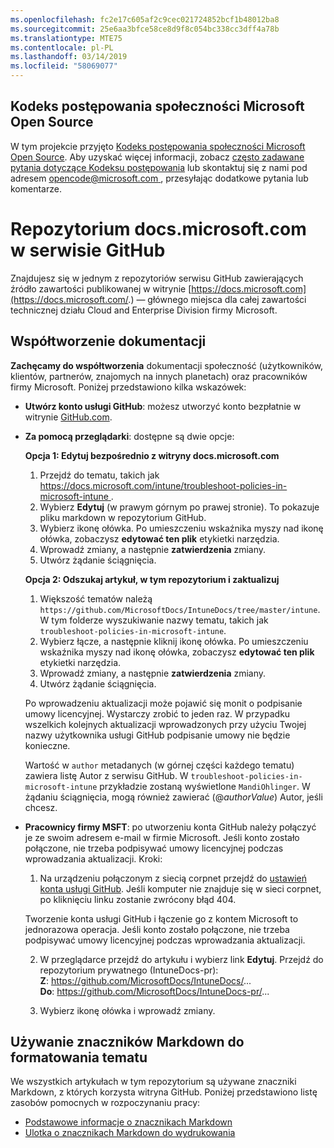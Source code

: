 ```yaml
---
ms.openlocfilehash: fc2e17c605af2c9cec021724852bcf1b48012ba8
ms.sourcegitcommit: 25e6aa3bfce58ce8d9f8c054bc338cc3dff4a78b
ms.translationtype: MTE75
ms.contentlocale: pl-PL
ms.lasthandoff: 03/14/2019
ms.locfileid: "58069077"
---
```

## <a name="microsoft-open-source-code-of-conduct"></a>Kodeks postępowania społeczności Microsoft Open Source

W tym projekcie przyjęto [Kodeks postępowania społeczności Microsoft Open Source](https://opensource.microsoft.com/codeofconduct/).
Aby uzyskać więcej informacji, zobacz [często zadawane pytania dotyczące Kodeksu postępowania](https://opensource.microsoft.com/codeofconduct/faq/) lub skontaktuj się z nami pod adresem [ opencode@microsoft.com ](mailto:opencode@microsoft.com), przesyłając dodatkowe pytania lub komentarze.

# <a name="docsmicrosoftcom-github-repository"></a>Repozytorium docs.microsoft.com w serwisie GitHub

Znajdujesz się w jednym z repozytoriów serwisu GitHub zawierających źródło zawartości publikowanej w witrynie [https://docs.microsoft.com](https://docs.microsoft.com/.) — głównego miejsca dla całej zawartości technicznej działu Cloud and Enterprise Division firmy Microsoft.

## <a name="contribute-to-your-documentation"></a>Współtworzenie dokumentacji
**Zachęcamy do współtworzenia** dokumentacji społeczność (użytkowników, klientów, partnerów, znajomych na innych planetach) oraz pracowników firmy Microsoft. Poniżej przedstawiono kilka wskazówek:

* **Utwórz konto usługi GitHub**: możesz utworzyć konto bezpłatnie w witrynie [GitHub.com](https://www.github.com).

* **Za pomocą przeglądarki**: dostępne są dwie opcje: 

    **Opcja 1: Edytuj bezpośrednio z witryny docs.microsoft.com**  
    1. Przejdź do tematu, takich jak [ https://docs.microsoft.com/intune/troubleshoot-policies-in-microsoft-intune ](https://docs.microsoft.com/ntune/troubleshoot-policies-in-microsoft-intune). 
    2. Wybierz **Edytuj** (w prawym górnym po prawej stronie). To pokazuje pliku markdown w repozytorium GitHub.
    3. Wybierz ikonę ołówka. Po umieszczeniu wskaźnika myszy nad ikonę ołówka, zobaczysz **edytować ten plik** etykietki narzędzia. 
    4. Wprowadź zmiany, a następnie **zatwierdzenia** zmiany. 
    5. Utwórz żądanie ściągnięcia.
    
    **Opcja 2: Odszukaj artykuł, w tym repozytorium i zaktualizuj**  
    1.  Większość tematów należą `https://github.com/MicrosoftDocs/IntuneDocs/tree/master/intune`. W tym folderze wyszukiwanie nazwy tematu, takich jak `troubleshoot-policies-in-microsoft-intune`. 
    2. Wybierz łącze, a następnie kliknij ikonę ołówka. Po umieszczeniu wskaźnika myszy nad ikonę ołówka, zobaczysz **edytować ten plik** etykietki narzędzia. 
    3. Wprowadź zmiany, a następnie **zatwierdzenia** zmiany. 
    4. Utwórz żądanie ściągnięcia. 

  Po wprowadzeniu aktualizacji może pojawić się monit o podpisanie umowy licencyjnej. Wystarczy zrobić to jeden raz. W przypadku wszelkich kolejnych aktualizacji wprowadzonych przy użyciu Twojej nazwy użytkownika usługi GitHub podpisanie umowy nie będzie konieczne. 
  
  Wartość w `author` metadanych (w górnej części każdego tematu) zawiera listę Autor z serwisu GitHub. W `troubleshoot-policies-in-microsoft-intune` przykładzie zostaną wyświetlone `MandiOhlinger`. W żądaniu ściągnięcia, mogą również zawierać (@*authorValue*) Autor, jeśli chcesz.
  
* **Pracownicy firmy MSFT**: po utworzeniu konta GitHub należy połączyć je ze swoim adresem e-mail w firmie Microsoft. Jeśli konto zostało połączone, nie trzeba podpisywać umowy licencyjnej podczas wprowadzania aktualizacji. Kroki:

  1. Na urządzeniu połączonym z siecią corpnet przejdź do [ustawień konta usługi GitHub](https://review.docs.microsoft.com/en-us/help/contribute/contribute-get-started-setup-github?branch=master). Jeśli komputer nie znajduje się w sieci corpnet, po kliknięciu linku zostanie zwrócony błąd 404.
  
    Tworzenie konta usługi GitHub i łączenie go z kontem Microsoft to jednorazowa operacja. Jeśli konto zostało połączone, nie trzeba podpisywać umowy licencyjnej podczas wprowadzania aktualizacji. 

  2. W przeglądarce przejdź do artykułu i wybierz link **Edytuj**. Przejdź do repozytorium prywatnego (IntuneDocs-pr):  
    **Z**: https://github.com/MicrosoftDocs/IntuneDocs/...  
    **Do**: https://github.com/MicrosoftDocs/IntuneDocs-pr/...
  
  3. Wybierz ikonę ołówka i wprowadź zmiany. 

## <a name="use-markdown-to-format-your-topic"></a>Używanie znaczników Markdown do formatowania tematu
We wszystkich artykułach w tym repozytorium są używane znaczniki Markdown, z których korzysta witryna GitHub. Poniżej przedstawiono listę zasobów pomocnych w rozpoczynaniu pracy:

* [Podstawowe informacje o znacznikach Markdown](https://help.github.com/articles/basic-writing-and-formatting-syntax/)
* [Ulotka o znacznikach Markdown do wydrukowania](https://guides.github.com/pdfs/markdown-cheatsheet-online.pdf)
